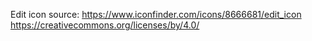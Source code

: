 Edit icon source:
https://www.iconfinder.com/icons/8666681/edit_icon
https://creativecommons.org/licenses/by/4.0/
